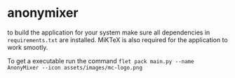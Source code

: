 # anonymixer

to build the application for your system make sure all dependencies in `requirements.txt` are installed.
MiKTeX is also required for the application to work smootly.

To get a executable run the command `flet pack main.py --name AnonyMixer --icon assets/images/mc-logo.png`
